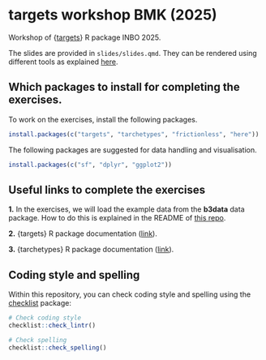 # targets workshop BMK (2025)

Workshop of {[targets](https://books.ropensci.org/targets/)} R package INBO 2025.

The slides are provided in `slides/slides.qmd`.
They can be rendered using different tools as explained [here](https://quarto.org/docs/get-started/hello/rstudio.html#rendering).

## Which packages to install for completing the exercises.

To work on the exercises, install the following packages.

```r
install.packages(c("targets", "tarchetypes", "frictionless", "here"))
```

The following packages are suggested for data handling and visualisation.

```r
install.packages(c("sf", "dplyr", "ggplot2"))
```

## Useful links to complete the exercises

**1.** In the exercises, we will load the example data from the **b3data** data package.
How to do this is explained in the README of [this repo](https://github.com/b-cubed-eu/b3data-scripts).

**2.** {targets} R package documentation ([link](https://docs.ropensci.org/targets/)).

**3.** {tarchetypes} R package documentation ([link](https://docs.ropensci.org/tarchetypes/)).

## Coding style and spelling

Within this repository, you can check coding style and spelling using the [checklist](https://github.com/inbo/checklist) package:

```r
# Check coding style
checklist::check_lintr()

# Check spelling
checklist::check_spelling()
```
